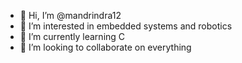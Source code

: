 - 👋 Hi, I’m @mandrindra12
- 👀 I’m interested in embedded systems and robotics
- 🌱 I’m currently learning C
- 💞️ I’m looking to collaborate on everything

<!---
mandrindra12/mandrindra12 is a ✨ special ✨ repository because its `README.md` (this file) appears on your GitHub profile.
You can click the Preview link to take a look at your changes.
--->
